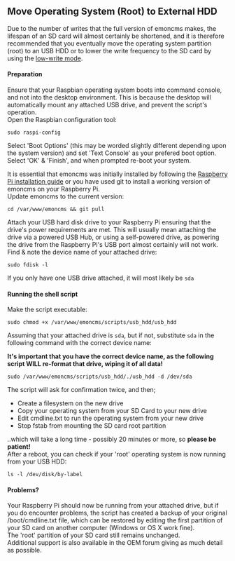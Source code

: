 ## Move Operating System (Root) to External HDD
Due to the number of writes that the full version of emoncms makes, the lifespan of an SD card will almost certainly be shortened, and it is therefore recommended that you eventually move the operating system partition (root) to an USB HDD or to lower the write frequency to the SD card by using the [low-write mode](Low-write-mode.md).
#### Preparation
Ensure that your Raspbian operating system boots into command console, and not into the desktop environment. This is because the desktop will automatically mount any attached USB drive, and prevent the script's operation.  
Open the Raspbian configuration tool:

`sudo raspi-config`

Select 'Boot Options' (this may be worded slightly different depending upon the system version) and set 'Text Console' as your prefered boot option.  
Select 'OK' & 'Finish', and when prompted re-boot your system.

It is essential that emoncms was initially installed by following the [Raspberry Pi installation guide](readme.md) or you have used git to install a working version of emoncms on your Raspberry Pi.  
Update emoncms to the current version:

    cd /var/www/emoncms && git pull
    
Attach your USB hard disk drive to your Raspberry Pi ensuring that the drive's power requirements are met. This will usually mean attaching the drive via a powered USB Hub, or using a self-powered drive, as powering the drive from the Raspberry Pi's USB port almost certainly will not work.  
Find & note the device name of your attached drive:

    sudo fdisk -l

If you only have one USB drive attached, it will most likely be `sda`
#### Running the shell script
Make the script executable:

    sudo chmod +x /var/www/emoncms/scripts/usb_hdd/usb_hdd

Assuming that your attached drive is `sda`, but if not, substitute `sda` in the following command with the correct device name:

**It's important that you have the correct device name, as the following script WILL re-format that drive, wiping it of all data!**

    sudo /var/www/emoncms/scripts/usb_hdd/./usb_hdd -d /dev/sda

The script will ask for confirmation twice, and then;
+ Create a filesystem on the new drive
+ Copy your operating system from your SD Card to your new drive
+ Edit cmdline.txt to run the operating system from your new drive
+ Stop fstab from mounting the SD card root partition

..which will take a long time - possibly 20 minutes or more, so **please be patient!**  
After a reboot, you can check if your 'root' operating system is now running from your USB HDD:

    ls -l /dev/disk/by-label

#### Problems?    
Your Raspberry Pi should now be running from your attached drive, but if you do encounter problems, the script has created a backup of your original /boot/cmdline.txt file, which can be restored by editing the first partition of your SD card on another computer (Windows or OS X work fine).  
The 'root' partition of your SD card still remains unchanged.  
Additional support is also available in the OEM forum giving as much detail as possible.
